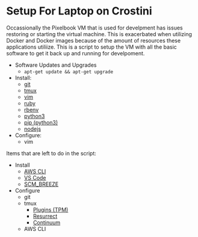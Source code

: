 # Setup For Laptop on Crostini

Occassionally the Pixelbook VM that is used for develpment has issues restoring or starting the virtual machine.  This is exacerbated when utilizing Docker and Docker images because of the amount of resources these applications utiliize.  This is a script to setup the VM with all the basic software to get it back up and running for develpoment.


- Software Updates and Upgrades
  - `apt-get update && apt-get upgrade`
- Install:
  - [git](https://git-scm.com/)
  - [tmux](https://github.com/tmux/tmux)
  - [vim](https://www.vim.org/)
  - [ruby](https://www.ruby-lang.org/en/)
  - [rbenv](https://github.com/rbenv/rbenv)
  - [python3](https://www.python.org/download/releases/3.0/)
  - [pip (python3)](https://pip.pypa.io/en/stable/)
  - [nodejs](https://nodejs.org/en/)
- Configure:
  - vim

Items that are left to do in the script:

- Install
  - [AWS CLI](https://github.com/aws/aws-cli)
  - [VS Code](https://code.visualstudio.com/)
  - [SCM_BREEZE](https://github.com/scmbreeze/scm_breeze)
- Configure
  - git
  - tmux
    - [Plugins (TPM)](https://github.com/tmux-plugins/tpm)
    - [Resurrect](https://github.com/tmux-plugins/tmux-resurrect)
    - [Continuum](https://github.com/tmux-plugins/tmux-continuum)
  - AWS CLI
